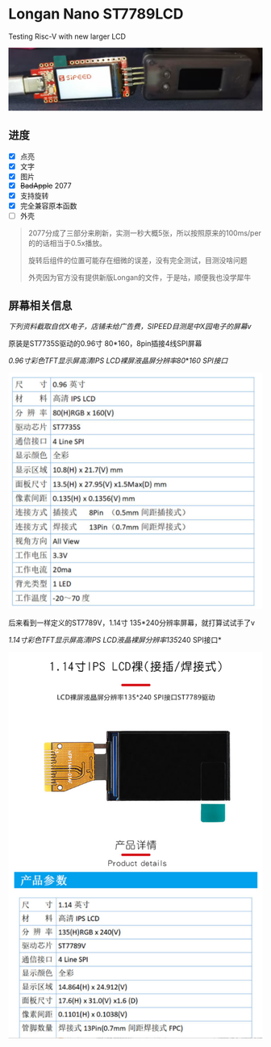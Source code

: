 # Longan Nano ST7789LCD

 Testing Risc-V with new larger LCD

![1673944011035](image/README/1673944011035.png)

## 进度

* [X] 点亮
* [X] 文字
* [X] 图片
* [X] ~~BadApple~~ 2077
* [X] 支持旋转
* [X] 完全兼容原本函数
* [ ] 外壳

> 2077分成了三部分来刷新，实测一秒大概5张，所以按照原来的100ms/per的的话相当于0.5x播放。
>
> 旋转后组件的位置可能存在细微的误差，没有完全测试，目测没啥问题
>
> 外壳因为官方没有提供新版Longan的文件，于是咕，顺便我也没学犀牛

## 屏幕相关信息

*下列资料截取自优X电子，店铺未给广告费，SIPEED目测是中X园电子的屏幕v*

原装是ST7735S驱动的0.96寸 80*160，8pin插接4线SPI屏幕

*0.96寸彩色TFT显示屏高清IPS LCD裸屏液晶屏分辨率80***160 SPI接口*

![1673943610095](image/README/1673943610095.png)

后来看到一样定义的ST7789V，1.14寸 135*240分辨率屏幕，就打算试试手了v

*1.14寸彩色TFT显示屏高清IPS LCD液晶裸屏分辨率135*240 SPI接口*

![1673943494240](image/README/1673943494240.png)
